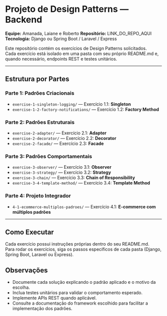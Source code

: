 # Projeto de Design Patterns — Backend

**Equipe:** Amanada, Laiane e Roberto
**Repositório:** LINK_DO_REPO_AQUI  
**Tecnologia:** Django ou Spring Boot / Laravel / Express

Este repositório contém os exercícios de Design Patterns solicitados.  
Cada exercício está isolado em uma pasta com seu próprio README.md e, quando necessário, endpoints REST e testes unitários.

---

## Estrutura por Partes

### Parte 1: Padrões Criacionais
- `exercise-1-singleton-logging/` — Exercício 1.1: **Singleton**
- `exercise-1-2-factory-notifications/` — Exercício 1.2: **Factory Method**

### Parte 2: Padrões Estruturais
- `exercise-2-adapter/` — Exercício 2.1: **Adapter**
- `exercise-2-decorator/` — Exercício 2.2: **Decorator**
- `exercise-2-facade/` — Exercício 2.3: **Facade**

### Parte 3: Padrões Comportamentais
- `exercise-3-observer/` — Exercício 3.1: **Observer**
- `exercise-3-strategy/` — Exercício 3.2: **Strategy**
- `exercise-3-chain/` — Exercício 3.3: **Chain of Responsibility**
- `exercise-3-4-template-method/` — Exercício 3.4: **Template Method**

### Parte 4: Projeto Integrador
- `4-1-ecommerce-multiplos-padroes/` — Exercício 4.1: **E-commerce com múltiplos padrões**

---

## Como Executar
Cada exercício possui instruções próprias dentro do seu README.md.  
Para rodar os exercícios, siga os passos específicos de cada pasta (Django, Spring Boot, Laravel ou Express).

## Observações
- Documente cada solução explicando o padrão aplicado e o motivo da escolha.  
- Inclua testes unitários para validar o comportamento esperado.  
- Implemente APIs REST quando aplicável.  
- Consulte a documentação do framework escolhido para facilitar a implementação dos padrões.
